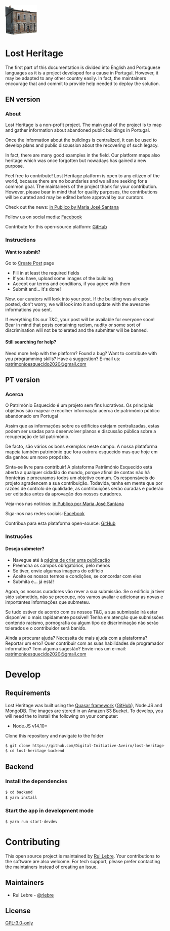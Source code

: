 <img src="https://github.com/rlebre/lost-heritage/blob/master/logo.png" alt="logo" width="100"/>

# Lost Heritage

The first part of this documentation is divided into English and Portuguese languages as it is a project developed for a cause in Portugal. However, it may be adapted to any other country easily. In fact, the maintainers encourage that and commit to provide help needed to deploy the solution.

## EN version

### About

Lost Heritage is a non-profit project. The main goal of the project is to map and gather information about abandoned public buildings in Portugal.

Once the information about the buildings is centralized, it can be used to develop plans and public discussion about the recovering of such legacy.

In fact, there are many good examples in the field. Our platform maps also heritage which was once forgotten but nowadays has gained a new purpose.

Feel free to contribute! Lost Heritage platform is open to any citizen of the world, because there are no boundaries and we all are seeking for a common goal. The maintainers of the project thank for your contribution. However, please bear in mind that for quality purposes, the contributions will be curated and may be edited before approval by our curators.

Check out the news: [in Publico by Maria José Santana](https://www.publico.pt/2020/09/20/local/noticia/portugueses-desafiados-descobrir-patrimonio-esquecido-1932046)

Follow us on social media: [Facebook](https://www.facebook.com/patrimonioesquecido)

Contribute for this open-source platform: [GitHub](https://github.com/rlebre/lost-heritage)

### Instructions

#### Want to submit?

Go to [Create Post](https://patrimonioesquecido.ruilebre.com/new-post) page

- Fill in at least the required fields
- If you have, upload some images of the building
- Accept our terms and conditions, if you agree with them
- Submit and... it's done!

Now, our curators will look into your post. If the building was already posted, don't worry, we will look into it and update with the awesome informations you sent.

If everything fits our T&C, your post will be available for everyone soon! Bear in mind that posts containing racism, nudity or some sort of discrimination will not be tolerated and the submitter will be banned.

#### Still searching for help?

Need more help with the platform? Found a bug? Want to contribute with you programming skills? Have a suggestion? E-mail us: [patrimonioesquecido2020@gmail.com](mailto:patrimonioesquecido2020@gmail.com)

## PT version

### Acerca

O Património Esquecido é um projeto sem fins lucrativos. Os principais objetivos são mapear e recolher informação acerca de património público abandonado em Portugal

Assim que as informações sobre os edifícios estejam centralizadas, estas podem ser usadas para desenvolver planos e discussão pública sobre a recuperação de tal património.

De facto, são vários os bons exemplos neste campo. A nossa plataforma mapeia também património que fora outrora esquecido mas que hoje em dia ganhou um novo propósito.

Sinta-se livre para contribuir! A plataforma Patriimónio Esquecido está aberta a qualquer cidadão do mundo, porque afinal de contas não há fronteiras e procuramos todos um objetivo comum. Os responsáveis do projeto agradencem a sua contribuição. Todavida, tenha em mente que por razões de controlo de qualidade, as contribuições serão curadas e poderão ser editadas antes da aprovação dos nossos curadores.

Veja-nos nas notícias: [in Publico por Maria José Santana](https://www.publico.pt/2020/09/20/local/noticia/portugueses-desafiados-descobrir-patrimonio-esquecido-1932046)

Siga-nos nas redes sociais: [Facebook](https://www.facebook.com/patrimonioesquecido)

Contribua para esta plataforma open-source: [GitHub](https://github.com/rlebre/lost-heritage)

### Instruções

#### Deseja submeter?

- Navegue até à [página de criar uma publicação](https://patrimonioesquecido.ruilebre.com/new-post)
- Preencha os campos obrigatórios, pelo menos
- Se tiver, envie algumas imagens do edifício
- Aceite os nossos termos e condições, se concordar com eles
- Submita e... já está!

Agora, os nossos curadores vão rever a sua submissão. Se o edifício já tiver sido submetido, não se preocupe, nós vamos avaliar e adicionar as novas e importantes informações que submeteu.

Se tudo estiver de acordo com os nossos T&C, a sua submissão irá estar disponível o mais rapidamente possível! Tenha em atenção que submissões contendo racismo, pornografia ou algum tipo de discriminação não serão tolerados e o contribuidor será banido.

Ainda a procurar ajuda?
Necessita de mais ajuda com a plataforma? Reportar um erro? Quer contribuir com as suas habilidades de programador informático? Tem alguma sugestão? Envie-nos um e-mail: [patrimonioesquecido2020@gmail.com](mailto:patrimonioesquecido2020@gmail.com)

# Develop

## Requirements

Lost Heritage was built using the [Quasar framework](https://quasar.dev) ([GitHub](https://github.com/quasarframework/quasar)), Node.JS and MongoDB.
The images are stored in an Amazon S3 Bucket. To develop, you will need the to install the following on your computer:

- Node.JS v14.10+

Clone this repository and navigate to the folder

```bash
$ git clone https://github.com/Digital-Initiative-Aveiro/lost-heritage-backend
$ cd lost-heritage-backend
```

## Backend

### Install the dependencies

```bash
$ cd backend
$ yarn install
```

### Start the app in development mode

```bash
$ yarn run start-devdev
```

# Contributing

This open source project is maintained by [Rui Lebre](http://www.ruilebre.com). Your contributions to the software are also welcome. For tech support, please prefer contacting the maintainers instead of creating an issue.

## Maintainers

- Rui Lebre - [@rlebre](https://github.com/rlebre)

## License

[GPL-3.0-only](https://spdx.org/licenses/GPL-3.0-only.html)
